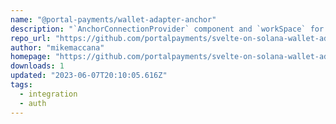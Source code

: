 ```yaml
---
name: "@portal-payments/wallet-adapter-anchor"
description: "`AnchorConnectionProvider` component and `workSpace` for Solana wallets using Svelte"
repo_url: "https://github.com/portalpayments/svelte-on-solana-wallet-adapter"
author: "mikemaccana"
homepage: "https://github.com/portalpayments/svelte-on-solana-wallet-adapter#readme"
downloads: 1
updated: "2023-06-07T20:10:05.616Z"
tags: 
  - integration
  - auth
---
```

